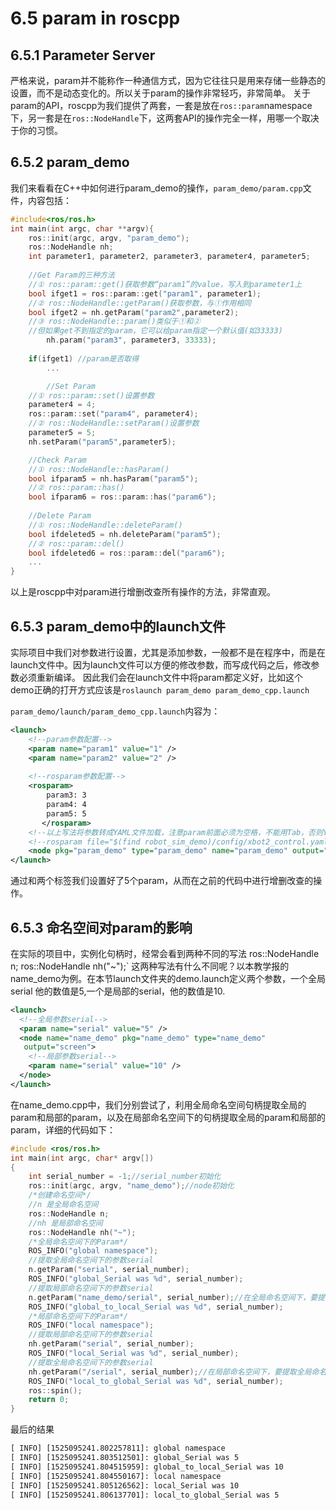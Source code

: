 # 6.5 param in roscpp
## 6.5.1 Parameter Server
严格来说，param并不能称作一种通信方式，因为它往往只是用来存储一些静态的设置，而不是动态变化的。所以关于param的操作非常轻巧，非常简单。
关于param的API，roscpp为我们提供了两套，一套是放在`ros::param`namespace下，另一套是在`ros::NodeHandle`下，这两套API的操作完全一样，用哪一个取决于你的习惯。

## 6.5.2 param_demo
我们来看看在C++中如何进行param_demo的操作，`param_demo/param.cpp`文件，内容包括：
```cpp
#include<ros/ros.h>
int main(int argc, char **argv){
	ros::init(argc, argv, "param_demo");
	ros::NodeHandle nh;
	int parameter1, parameter2, parameter3, parameter4, parameter5;
	
	//Get Param的三种方法
	//① ros::param::get()获取参数“param1”的value，写入到parameter1上
	bool ifget1 = ros::param::get("param1", parameter1);
	//② ros::NodeHandle::getParam()获取参数，与①作用相同
	bool ifget2 = nh.getParam("param2",parameter2);
	//③ ros::NodeHandle::param()类似于①和②
	//但如果get不到指定的param，它可以给param指定一个默认值(如33333)
        nh.param("param3", parameter3, 33333);
	
	if(ifget1) //param是否取得
	    ...

        //Set Param
	//① ros::param::set()设置参数
	parameter4 = 4;
	ros::param::set("param4", parameter4);
	//② ros::NodeHandle::setParam()设置参数
	parameter5 = 5;
	nh.setParam("param5",parameter5);

	//Check Param
	//① ros::NodeHandle::hasParam()
	bool ifparam5 = nh.hasParam("param5");
	//② ros::param::has()
	bool ifparam6 = ros::param::has("param6");
	
	//Delete Param
	//① ros::NodeHandle::deleteParam()
	bool ifdeleted5 = nh.deleteParam("param5");
	//② ros::param::del()
	bool ifdeleted6 = ros::param::del("param6");
	...
}
```
以上是roscpp中对param进行增删改查所有操作的方法，非常直观。

## 6.5.3 param_demo中的launch文件

实际项目中我们对参数进行设置，尤其是添加参数，一般都不是在程序中，而是在launch文件中。因为launch文件可以方便的修改参数，而写成代码之后，修改参数必须重新编译。
因此我们会在launch文件中将param都定义好，比如这个demo正确的打开方式应该是`roslaunch param_demo param_demo_cpp.launch`

`param_demo/launch/param_demo_cpp.launch`内容为：
```xml
<launch>
	<!--param参数配置-->
	<param name="param1" value="1" />
	<param name="param2" value="2" />
	
	<!--rosparam参数配置-->
	<rosparam>   
        param3: 3
        param4: 4
        param5: 5
       </rosparam>
	<!--以上写法将参数转成YAML文件加载，注意param前面必须为空格，不能用Tab，否则YAML解析错误-->
	<!--rosparam file="$(find robot_sim_demo)/config/xbot2_control.yaml" command="load" /-->
	<node pkg="param_demo" type="param_demo" name="param_demo" output="screen" />
</launch>
```
通过<param>和<rosparam>两个标签我们设置好了5个param，从而在之前的代码中进行增删改查的操作。
## 6.5.3 命名空间对param的影响
在实际的项目中，实例化句柄时，经常会看到两种不同的写法
	ros::NodeHandle n;
	ros::NodeHandle nh("~");`
这两种写法有什么不同呢？以本教学报的name_demo为例。在本节launch文件夹的demo.launch定义两个参数，一个全局serial 他的数值是5,一个是局部的serial，他的数值是10.
```xml
<launch>
  <!--全局参数serial-->
  <param name="serial" value="5" />
  <node name="name_demo" pkg="name_demo" type="name_demo"
   output="screen">
    <!--局部参数serial-->
    <param name="serial" value="10" />
  </node>
</launch>

```
在name_demo.cpp中，我们分别尝试了，利用全局命名空间句柄提取全局的param和局部的param，以及在局部命名空间下的句柄提取全局的param和局部的param，详细的代码如下：

```cpp
#include <ros/ros.h>
int main(int argc, char* argv[])
{
    int serial_number = -1;//serial_number初始化
    ros::init(argc, argv, "name_demo");//node初始化
    /*创建命名空间*/
    //n 是全局命名空间
    ros::NodeHandle n;
    //nh 是局部命名空间
    ros::NodeHandle nh("~");
    /*全局命名空间下的Param*/
    ROS_INFO("global namespace");
    //提取全局命名空间下的参数serial
    n.getParam("serial", serial_number);
    ROS_INFO("global_Serial was %d", serial_number);
    //提取局部命名空间下的参数serial
    n.getParam("name_demo/serial", serial_number);//在全局命名空间下，要提取局部命名空间下的参数，需要添加node name
    ROS_INFO("global_to_local_Serial was %d", serial_number);
    /*局部命名空间下的Param*/
    ROS_INFO("local namespace");
    //提取局部命名空间下的参数serial
    nh.getParam("serial", serial_number);
    ROS_INFO("local_Serial was %d", serial_number);
    //提取全局命名空间下的参数serial
    nh.getParam("/serial", serial_number);//在局部命名空间下，要提取全局命名空间下的参数，需要添加“/”
    ROS_INFO("local_to_global_Serial was %d", serial_number);
    ros::spin();
    return 0;
}
```
最后的结果
```xml
[ INFO] [1525095241.802257811]: global namespace
[ INFO] [1525095241.803512501]: global_Serial was 5
[ INFO] [1525095241.804515959]: global_to_local_Serial was 10
[ INFO] [1525095241.804550167]: local namespace
[ INFO] [1525095241.805126562]: local_Serial was 10
[ INFO] [1525095241.806137701]: local_to_global_Serial was 5

```

